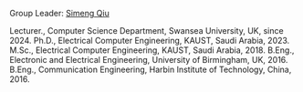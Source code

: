Group Leader: [Simeng Qiu](https://qsimeng.github.io/)

Lecturer., Computer Science Department, Swansea University, UK, since 2024.
Ph.D., Electrical Computer Engineering, KAUST, Saudi Arabia, 2023.
M.Sc., Electrical Computer Engineering, KAUST, Saudi Arabia, 2018.
B.Eng., Electronic and Electrical Engineering, University of Birmingham, UK, 2016.
B.Eng., Communication Engineering, Harbin Institute of Technology, China, 2016.
